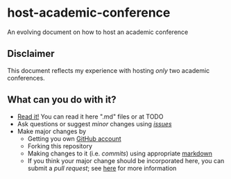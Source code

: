 host-academic-conference
========================

An evolving document on how to host an academic conference

Disclaimer
------------

This document reflects my experience with hosting *only* two academic conferences. 


What can you do with it?
-----------------------

* [Read it!](the-manual.md) You can read it here ".md" files or at TODO
* Ask questions or suggest *minor* changes using [*issues*](https://github.com/aolney/host-academic-conference/issues)
* Make major changes by
  * Getting you own [GitHub account](http://github.com)
  * Forking this repository
  * Making changes to it (i.e. *commits*) using appropriate [markdown](https://help.github.com/articles/writing-on-github)
  * If you think your major change should be incorporated here, you can submit a *pull request*; see [here](https://help.github.com/articles/using-pull-requests) for more information

